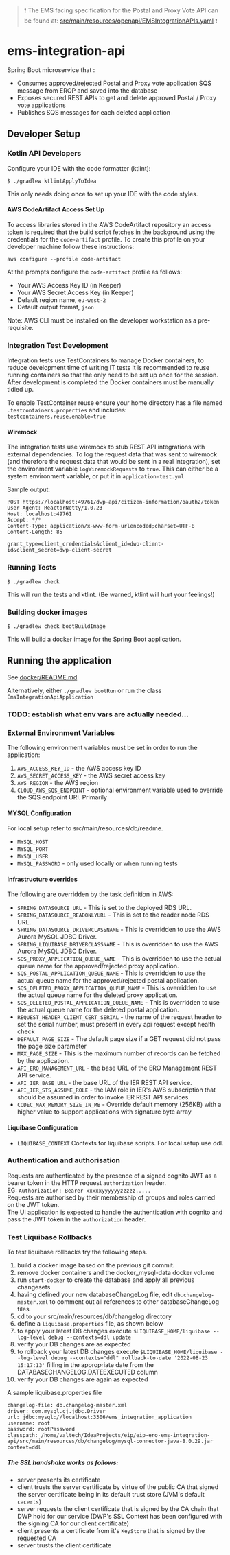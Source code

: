 > :exclamation: The EMS facing specification for the Postal and Proxy Vote API can be found at:
[src/main/resources/openapi/EMSIntegrationAPIs.yaml](src/main/resources/openapi/EMSIntegrationAPIs.yaml) :exclamation:

# ems-integration-api

Spring Boot microservice that :

- Consumes approved/rejected Postal and Proxy vote application SQS message from EROP and saved into the database
- Exposes secured REST APIs to get and delete approved Postal / Proxy vote applications
- Publishes SQS messages for each deleted application

## Developer Setup

### Kotlin API Developers

Configure your IDE with the code formatter (ktlint):

```
$ ./gradlew ktlintApplyToIdea
```

This only needs doing once to set up your IDE with the code styles.

#### AWS CodeArtifact Access Set Up

To access libraries stored in the AWS CodeArtifact repository an access token is required that the build script fetches
in the background using the credentials for the `code-artifact` profile. To create this profile on your developer
machine follow these instructions:

```shell
aws configure --profile code-artifact
```

At the prompts configure the `code-artifact` profile as follows:
* Your AWS Access Key ID (in Keeper)
* Your AWS Secret Access Key (in Keeper)
* Default region name, `eu-west-2`
* Default output format, `json`

Note: AWS CLI must be installed on the developer workstation as a pre-requisite.

### Integration Test Development

Integration tests use TestContainers to manage Docker containers, to reduce development time of writing IT tests it is
recommended to reuse running containers so that the only need to be set up once for the session. After development is
completed the Docker containers must be manually tidied up.

To enable TestContainer reuse ensure your home directory has a file named `.testcontainers.properties` and includes:
`testcontainers.reuse.enable=true`

#### Wiremock

The integration tests use wiremock to stub REST API integrations with external dependencies. To log the request data
that was sent to wiremock (and therefore the request data that would be sent in a real integration), set the environment
variable `logWiremockRequests` to `true`. This can either be a system environment variable, or put it
in `application-test.yml`

Sample output:

```
POST https://localhost:49761/dwp-api/citizen-information/oauth2/token
User-Agent: ReactorNetty/1.0.23
Host: localhost:49761
Accept: */*
Content-Type: application/x-www-form-urlencoded;charset=UTF-8
Content-Length: 85

grant_type=client_credentials&client_id=dwp-client-id&client_secret=dwp-client-secret
```

### Running Tests

```
$ ./gradlew check
```

This will run the tests and ktlint. (Be warned, ktlint will hurt your feelings!)

### Building docker images

```
$ ./gradlew check bootBuildImage
```

This will build a docker image for the Spring Boot application.

## Running the application

See [docker/README.md](docker/README.md)

Alternatively, either `./gradlew bootRun` or run the class `EmsIntegrationApiApplication`

### TODO: establish what env vars are actually needed...

### External Environment Variables

The following environment variables must be set in order to run the application:

1. `AWS_ACCESS_KEY_ID` - the AWS access key ID
2. `AWS_SECRET_ACCESS_KEY` - the AWS secret access key
3. `AWS_REGION` - the AWS region
4. `CLOUD_AWS_SQS_ENDPOINT` - optional environment variable used to override the SQS endpoint URI. Primarily


#### MYSQL Configuration

For local setup refer to src/main/resources/db/readme.

* `MYSQL_HOST`
* `MYSQL_PORT`
* `MYSQL_USER`
* `MYSQL_PASSWORD` - only used locally or when running tests

#### Infrastructure overrides

The following are overridden by the task definition in AWS:

* `SPRING_DATASOURCE_URL` - This is set to the deployed RDS URL.
* `SPRING_DATASOURCE_READONLYURL` - This is set to the reader node RDS URL.
* `SPRING_DATASOURCE_DRIVERCLASSNAME` - This is overridden to use the AWS Aurora MySQL JDBC Driver.
* `SPRING_LIQUIBASE_DRIVERCLASSNAME` - This is overridden to use the AWS Aurora MySQL JDBC Driver.
* `SQS_PROXY_APPLICATION_QUEUE_NAME` - This is overridden to use the actual queue name for the approved/rejected proxy
  application.
* `SQS_POSTAL_APPLICATION_QUEUE_NAME` - This is overridden to use the actual queue name for the approved/rejected postal
  application.
* `SQS_DELETED_PROXY_APPLICATION_QUEUE_NAME` - This is overridden to use the actual queue name for the deleted proxy
  application.
* `SQS_DELETED_POSTAL_APPLICATION_QUEUE_NAME` - This is overridden to use the actual queue name for the deleted postal
  application.
* `REQUEST_HEADER_CLIENT_CERT_SERIAL` - the name of the request header to set the serial number, must present in every
  api request except health check
* `DEFAULT_PAGE_SIZE` - The default page size if a GET request did not pass the page size parameter
* `MAX_PAGE_SIZE` - This is the maximum number of records can be fetched by the application.
* `API_ERO_MANAGEMENT_URL` - the base URL of the ERO Management REST API service.
* `API_IER_BASE_URL` - the base URL of the IER REST API service.
* `API_IER_STS_ASSUME_ROLE` - the IAM role in IER's AWS subscription that should be assumed in order to invoke IER REST
  API services.
* `CODEC_MAX_MEMORY_SIZE_IN_MB` - Override default memory (256KB) with a higher value to support applications with
  signature byte array

#### Liquibase Configuration
* `LIQUIBASE_CONTEXT` Contexts for liquibase scripts. For local setup use ddl.

### Authentication and authorisation

Requests are authenticated by the presence of a signed cognito JWT as a bearer token in the HTTP request `authorization`
header.  
EG: `Authorization: Bearer xxxxxyyyyyyzzzzz.....`  
Requests are authorised by their membership of groups and roles carried on the JWT token.  
The UI application is expected to handle the authentication with cognito and pass the JWT token in the `authorization`
header.

### Test Liquibase Rollbacks

To test liquibase rollbacks try the following steps.

1. build a docker image based on the previous git commit.
2. remove docker containers and the docker_mysql-data docker volume
3. run `start-docker` to create the database and apply all previous changesets
4. having defined your new databaseChangeLog file, edit `db.changelog-master.xml` to comment out all references to other
   databaseChangeLog files
5. cd to your src/main/resources/db/changelog directory
6. define a `liquibase.properties` file, as shown below
7. to apply your latest DB changes execute `$LIQUIBASE_HOME/liquibase --log-level debug --contexts=ddl update`
8. verify your DB changes are as expected
9. to rollback your latest DB changes
   execute `$LIQUIBASE_HOME/liquibase --log-level debug --contexts="ddl" rollback-to-date '2022-08-23 15:17:13'` filling
   in the appropriate date from the DATABASECHANGELOG.DATEEXECUTED column
10. verify your DB changes are again as expected

A sample liquibase.properties file

```shell
changelog-file: db.changelog-master.xml
driver: com.mysql.cj.jdbc.Driver
url: jdbc:mysql://localhost:3306/ems_integration_application
username: root
password: rootPassword
classpath: /home/valtech/IdeaProjects/eip/eip-ero-ems-integration-api/src/main/resources/db/changelog/mysql-connector-java-8.0.29.jar
context=ddl
```

##### The SSL handshake works as follows:

* server presents its certificate
* client trusts the server certificate by virtue of the public CA that signed the server certificate being in its
  default trust store (JVM's default `cacerts`)
* server requests the client certificate that is signed by the CA chain that DWP hold for our service
  (DWP's SSL Context has been configured with the signing CA for our client certificate)
* client presents a certificate from it's `KeyStore` that is signed by the requested CA
* server trusts the client certificate
